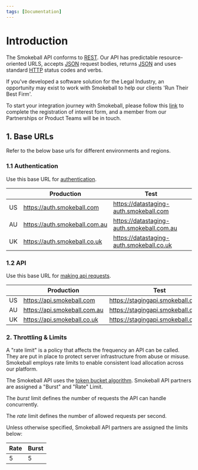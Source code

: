 ```yaml
---
tags: [Documentation]
---
```


# Introduction

The Smokeball API conforms to [REST](https://en.wikipedia.org/wiki/Representational_state_transfer). Our API has predictable resource-oriented URLS, accepts [JSON](https://www.json.org/json-en.html) request bodies, returns [JSON](https://www.json.org/json-en.html) and uses standard [HTTP](https://en.wikipedia.org/wiki/Hypertext_Transfer_Protocol) status codes and verbs.

If you've developed a software solution for the Legal Industry, an opportunity may exist to work with Smokeball to help our clients 'Run Their Best Firm'.

To start your integration journey with Smokeball, please follow this [link](https://smokeball.atlassian.net/servicedesk/customer/portal/3/create/13) to complete the registration of interest form, and a member from our Partnerships or Product Teams will be in touch.

## 1. Base URLs

Refer to the below base urls for different environments and regions.

### 1.1 Authentication

Use this base URL for [authentication](c916c683c136e-authentication).

|     | Production                    | Test                                      |
| --- | ----------------------------- | ----------------------------------------- |
| US  | https://auth.smokeball.com    | https://datastaging-auth.smokeball.com    |
| AU  | https://auth.smokeball.com.au | https://datastaging-auth.smokeball.com.au |
| UK  | https://auth.smokeball.co.uk  | https://datastaging-auth.smokeball.co.uk  |

### 1.2 API

Use this base URL for [making api requests](91f30a1eaee08-making-requests).

|     | Production                   | Test                                |
| --- | ---------------------------- | ----------------------------------- |
| US  | https://api.smokeball.com    | https://stagingapi.smokeball.com    |
| AU  | https://api.smokeball.com.au | https://stagingapi.smokeball.com.au |
| UK  | https://api.smokeball.co.uk  | https://stagingapi.smokeball.co.uk  |

### 2. Throttling & Limits

A "rate limit" is a policy that affects the frequency an API can be called. They are put in place to protect server infrastructure from abuse or misuse. Smokeball employs rate limits to enable consistent load allocation across our platform.

The Smokeball API uses the [token bucket algorithm](https://en.wikipedia.org/wiki/Token_bucket). Smokeball API partners are assigned a "Burst" and "Rate" Limit.

The *burst* limit defines the number of requests the  API can handle concurrently.

The *rate* limit defines the number of allowed requests per second.

Unless otherwise specified, Smokeball API partners are assigned the limits below:

| Rate  | Burst |
| ----- | ----- |
| 5     | 5     |